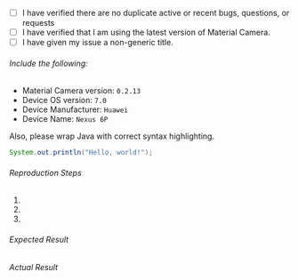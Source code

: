 - [ ] I have verified there are no duplicate active or recent bugs, questions, or requests
- [ ] I have verified that I am using the latest version of Material Camera.
- [ ] I have given my issue a non-generic title.

###### Include the following:
 - Material Camera version: `0.2.13`
 - Device OS version: `7.0`
 - Device Manufacturer: `Huawei`
 - Device Name: `Nexus 6P`

Also, please wrap Java with correct syntax highlighting.

```java
System.out.println("Hello, world!");
```
 
###### Reproduction Steps

1. 
2. 
3. 

###### Expected Result



###### Actual Result

